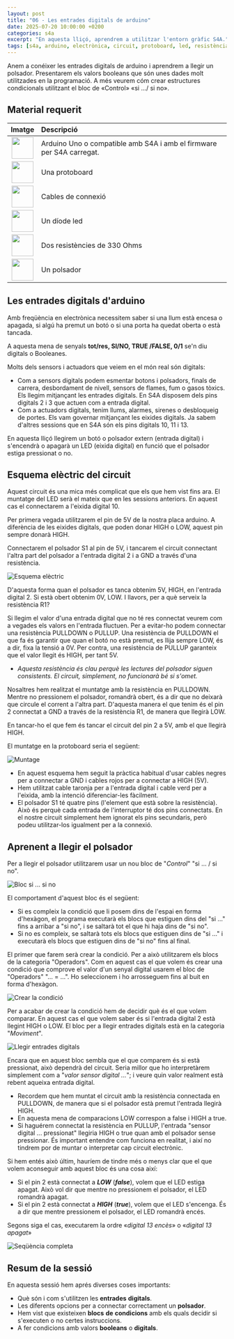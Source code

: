 ```yaml
---
layout: post
title: "06 - Les entrades digitals de arduino"
date: 2025-07-20 10:00:00 +0200
categories: s4a
excerpt: "En aquesta lliçó, aprendrem a utilitzar l'entorn gràfic S4A."
tags: [s4a, arduino, electrònica, circuit, protoboard, led, resistència, potenciòmetre]
---
```


[img1]: /assets/imatges/s4a/s4a_06_01.png "Esquema elèctric"
[img2]: /assets/imatges/s4a/s4a_06_02.png "Muntage"
[img3]: /assets/imatges/s4a/s4a_06_03.png "Bloc si ... si no"
[img4]: /assets/imatges/s4a/s4a_06_04.png "Crear la condició"
[img5]: /assets/imatges/s4a/s4a_06_05.png "Llegir entrades digitals"
[img6]: /assets/imatges/s4a/s4a_06_06.png "Seqüència completa"

Anem a conéixer les entrades digitals de arduino i aprendrem a llegir un polsador. Presentarem els valors booleans que són unes dades molt utilitzades en la programació. A més veurem cóm crear estructures condicionals utilitzant el bloc de «Control» «si .../ si no».

## Material requerit

|                               Imatge                               | Descripció                                                           |
| :----------------------------------------------------------------: | :------------------------------------------------------------------- |
|   <img src="/assets/imatges/mat/mat_unor3.png" width="50" height="50">    | Arduino Uno o compatible amb S4A i amb el firmware per S4A carregat. |
| <img src="/assets/imatges/mat/mat_protoboard.png" width="50" height="50"> | Una protoboard                                                       |
|   <img src="/assets/imatges/mat/mat_dupont.png" width="50" height="50">   | Cables de connexió                                                   |
|    <img src="/assets/imatges/mat/mat_led.png" width="50" height="50">    | Un díode led                                                         |
|  <img src="/assets/imatges/mat/mat_resis330.png" width="50" height="50">  | Dos resistències de 330 Ohms                                         |
|  <img src="/assets/imatges/mat/mat_polsador.png" width="50" height="50">  | Un polsador                                                          |

## Les entrades digitals d'arduino

Amb freqüència en electrònica necessitem saber si una llum està encesa o apagada, si algú ha premut un botó o si una porta ha quedat oberta o està tancada.

A aquesta mena de senyals **tot/res, SI/NO, TRUE /FALSE, 0/1** se'n diu digitals o Booleanes.

Molts dels sensors i actuadors que veiem en el món real són digitals:

- Com a sensors digitals podem esmentar botons i polsadors, finals de carrera, desbordament de nivell, sensors de flames, fum o gasos tòxics. Els llegim mitjançant les entrades digitals. En S4A disposem dels pins digitals 2 i 3 que actuen com a entrada digital.
- Com a actuadors digitals, tenim llums, alarmes, sirenes o desbloqueig de portes. Els vam governar mitjançant les eixides digitals. Ja sabem d'altres sessions que en S4A són els pins digitals 10, 11 i 13.

En aquesta lliçó llegirem un botó o polsador extern (entrada digital) i s'encendrà o apagarà un LED (eixida digital) en funció que el polsador estiga pressionat o no.

## Esquema elèctric del circuit

Aquest circuit és una mica més complicat que els que hem vist fins ara. El muntatge del LED serà el mateix que en les sessions anteriors. En aquest cas el connectarem a l'eixida digital 10.

Per primera vegada utilitzarem el pin de 5V de la nostra placa arduino. A diferència de les eixides digitals, que poden donar HIGH o LOW, aquest pin sempre donarà HIGH.

Connectarem el polsador S1 al pin de 5V, i tancarem el circuit connectant l'altra part del polsador a l'entrada digital 2 i a GND a través d'una resistència.

![Esquema elèctric][img1]

D'aquesta forma quan el polsador es tanca obtenim 5V, HIGH, en l'entrada digital 2. Si està obert obtenim 0V, LOW. I llavors, per a què serveix la resistència R1?

Si llegim el valor d'una entrada digital que no té res connectat veurem com a vegades els valors en l'entrada fluctuen. Per a evitar-ho podem connectar una resistència PULLDOWN o PULLUP. Una resistència de PULLDOWN el que fa és garantir que quan el botó no està premut, es llija sempre
LOW, és a dir, fixa la tensió a 0V. Per contra, una resistència de PULLUP garanteix que el valor llegit és HIGH, per tant 5V.

- _Aquesta resistència és clau perquè les lectures del polsador siguen consistents. El circuit, simplement, no funcionarà bé si s'omet._

Nosaltres hem realitzat el muntatge amb la resistència en PULLDOWN. Mentre no pressionem el polsador, romandrà obert, és a dir que no deixarà que circule el corrent a l'altra part. D'aquesta manera el que tenim és el pin 2 connectat a GND a través de la resistència R1, de
manera que llegirà LOW.

En tancar-ho el que fem és tancar el circuit del pin 2 a 5V, amb el que llegirà HIGH.

El muntatge en la protoboard seria el següent:

![Muntage][img2]

- En aquest esquema hem seguit la pràctica habitual d'usar cables negres per a connectar a GND i cables rojos per a connectar a HIGH (5V).
- Hem utilitzat cable taronja per a l'entrada digital i cable verd per a l'eixida, amb la intenció diferenciar-les fàcilment.
- El polsador S1 té quatre pins (l'element que està sobre la resistència). Això és perquè cada entrada de l'interruptor té dos pins connectats. En el nostre circuit simplement hem ignorat els
  pins secundaris, però podeu utilitzar-los igualment per a la connexió.

## Aprenent a llegir el polsador

Per a llegir el polsador utilitzarem usar un nou bloc de "_Control_" "si ... / si no".

![Bloc si ... si no][img3]

El comportament d'aquest bloc és el següent:

- Si es compleix la condició que li posem dins de l'espai en forma d'hexàgon, el programa executarà els blocs que estiguen dins del "si ..." fins a arribar a "si no", i se saltarà tot el que hi haja dins de "si no".
- Si no es compleix, se saltarà tots els blocs que estiguen dins de "si ..." i executarà els blocs que estiguen dins de "si no" fins al final.

El primer que farem serà crear la condició. Per a això utilitzarem els blocs de la categoria "Operadors". Com en aquest cas el que volem és crear una condició que comprove el valor d'un senyal digital usarem el bloc de "Operadors" "... = ...". Ho seleccionem i ho arrosseguem fins al
buit en forma d'hexàgon.

![Crear la condició][img4]

Per a acabar de crear la condició hem de decidir què és el que volem comparar. En aquest cas el que volem saber és si l'entrada digital 2 està llegint HIGH o LOW. El bloc per a llegir entrades digitals està en la categoria "_Moviment_".

![Llegir entrades digitals][img5]

Encara que en aquest bloc sembla que el que comparem és si està pressionat, això dependrà del circuit. Seria millor que ho interpretàrem simplement com a "_valor sensor digital ..._"; i veure quin valor realment està rebent aqueixa entrada digital.

- Recordem que hem muntat el circuit amb la resistència connectada en PULLDOWN, de manera que si el polsador està premut l'entrada llegirà HIGH.
- En aquesta mena de comparacions LOW correspon a false i HIGH a true.
- Si haguérem connectat la resistència en PULLUP, l'entrada "sensor digital ... pressionat" llegiria HIGH o true quan amb el polsador sense pressionar. És important entendre com funciona en realitat, i així no tindrem por de muntar o interpretar cap circuit electrònic.

Si hem entés això últim, hauríem de tindre més o menys clar que el que volem aconseguir amb aquest bloc és una cosa així:

- Si el pin 2 està connectat a **_LOW_** (**_false_**), volem que el LED estiga apagat. Això vol dir que mentre no pressionem el polsador, el LED romandrà apagat.
- Si el pin 2 està connectat a **_HIGH_** (**_true_**), volem que el LED s'encenga. És a dir que mentre pressionem el polsador, el LED romandrà encés.

Segons siga el cas, executarem la ordre «_digital 13 encès_» o «_digital 13 apagat_»

![Seqüència completa][img6]

## Resum de la sessió

En aquesta sessió hem aprés diverses coses importants:

- Què són i com s'utilitzen les **entrades** **digitals**.
- Les diferents opcions per a connectar correctament un **polsador**.
- Hem vist que existeixen **blocs** **de** **condicions** amb els quals decidir si s'executen o no certes instruccions.
- A fer condicions amb valors **booleans** o **digitals**.

